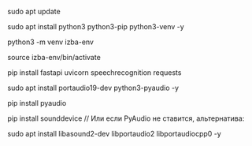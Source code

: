 sudo apt update

sudo apt install python3 python3-pip python3-venv -y

python3 -m venv izba-env

source izba-env/bin/activate

pip install fastapi uvicorn speechrecognition requests

sudo apt install portaudio19-dev python3-pyaudio -y

pip install pyaudio

pip install sounddevice // Или если PyAudio не ставится, альтернатива:

sudo apt install libasound2-dev libportaudio2 libportaudiocpp0 -y
